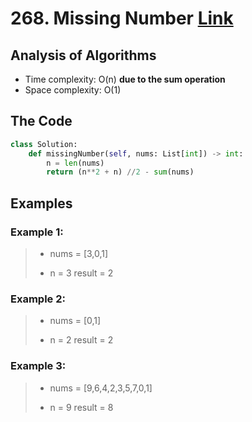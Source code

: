 # 268. Missing Number [Link](https://leetcode.com/problems/missing-number/)

## Analysis of Algorithms
 - Time complexity: O(n) **due to the sum operation**
 - Space complexity: O(1)

## The Code

```Python
class Solution:
    def missingNumber(self, nums: List[int]) -> int:
        n = len(nums)
        return (n**2 + n) //2 - sum(nums)
```

## Examples

### Example 1:
> - nums = [3,0,1]
> 
> - n = 3 </b>
> result = 2

### Example 2:
> - nums = [0,1]
> 
> - n = 2
> result = 2

### Example 3:
> - nums = [9,6,4,2,3,5,7,0,1]
> 
> - n = 9
> result = 8
